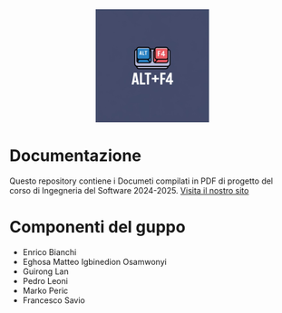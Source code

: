 <div align="center">
  <img alt="Logo ALt+F4" src="Assets/logo.jpeg" width="200">
</div>

# Documentazione
Questo repository contiene i Documeti compilati in PDF di progetto del corso di Ingegneria del Software 2024-2025.
[Visita il nostro sito](alt-f4-eng.github.io/Documentazione/)

# Componenti del guppo
* Enrico Bianchi 
* Eghosa Matteo Igbinedion Osamwonyi 
* Guirong Lan 
* Pedro Leoni 
* Marko Peric 
* Francesco Savio


